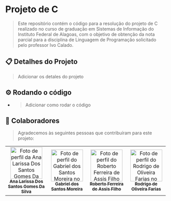 # Projeto de C
> Este repositório contém o código para a resolução do projeto de C realizado no curso de graduação em Sistemas de Informação do Instituto Federal de Alagoas, com o objetivo de obtenção da nota parcial para a disciplina de Linguagem de Programação solicitado pelo professor Ivo Calado.

## 📋 Detalhes do Projeto
> Adicionar os detales do projeto


## ⚙️ Rodando o  código

- > Adicionar como rodar o código
    
    
## 🤝 Colaboradores

> Agradecemos às seguintes pessoas que contribuíram para este projeto:
<table>
  <tr>
    <td align="center">
      <a href="https://github.com/Analarie">
        <img src="https://github.com/Analarie.png" width="100px;" alt="Foto de perfil da Ana Larissa Dos Santos Gomes Da Silva no GitHub"/><br>
        <sub>
          <b>Ana Larissa Dos Santos Gomes Da Silva</b>
        </sub>
      </a>
    </td>
    <td align="center">
      <a href="https://github.com/gabomoreira">
        <img src="https://github.com/gabomoreira.png" width="100px;" alt="Foto de perfil do Gabriel dos Santos Moreira no GitHub"/><br>
        <sub>
          <b>Gabriel dos Santos Moreira</b>
        </sub>
      </a>
    </td>
    <td align="center">
      <a href="https://github.com/robertoferreira7">
        <img src="https://github.com/robertoferreira7.png" width="100px;" alt="Foto de perfil do Roberto Ferreira de Assis Filho no GitHub"/><br>
        <sub>
          <b>Roberto Ferreira de Assis Filho</b>
        </sub>
      </a>
    </td>
    <td align="center">
      <a href="https://github.com/rodrigo-farias10">
        <img src="https://github.com/rodrigo-farias10.png" width="100px;" alt="Foto de perfil do Rodrigo de Oliveira Farias no GitHub"/><br>
        <sub>
          <b>Rodrigo de Oliveira Farias</b>
        </sub>
      </a>
    </td>
  </tr>
</table>
